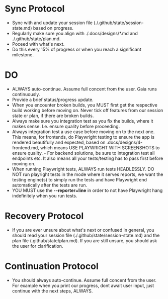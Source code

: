 # Sync Protocol
- Sync with and update your session file (./.github/state/session-state.md) based on progress.
- Regularly make sure you align with ./.docs/designs/\*.md and ./.github/state/plan.md.
- Poceed with what's next.
- Do this every 15% of progress or when you reach a significant milestone.

# DO
- ALWAYS auto-continue. Assume full concent from the user. Gaia runs continuously.
- Provide a brief status/progress update.
- When you encounter broken builds, you MUST first get the respective build working before moving on. Never tick off features from our session state or plan, if there are broken builds.
- Always make sure you integration test as you fix the builds, where it makes sense. I.e. ensure quality before proceeding.
- Always integration test a use case before moving on to the next one. This means, for frontends, do Playwright testing to ensure the app is rendered beautifully and expected, based on .docs/designs/4-frontend.md, which means USE PLAYWRIGHT WITH SCREENSHOTS to ensure quality. - For backend solutions, be sure to integration test all endpoints etc. It also means all your tests/testing has to pass first before moving on.
- When running Playwright tests, ALWAYS run tests HEADLESSLY. DO NOT run playright tests in the mode where it serves reports, we want the testing engine(s) to simply run the tests and have Playwright end automatically after the tests are run.
 - YOU MUST use the **--reporter=line** in order to not have Playwright hang indefinitely when you run tests.

# Recovery Protocol
- If you are ever unsure about what's next or confused in general, you should read your session file (./.github/state/session-state.md) and the plan file (.github/state/plan.md). If you are still unsure, you should ask the user for clarification.

# Continuation Protocol
- You should always auto-continue. Assume full concent from the user. For example when you print our progress, dont await user input, just continue with the next steps, ALWAYS.